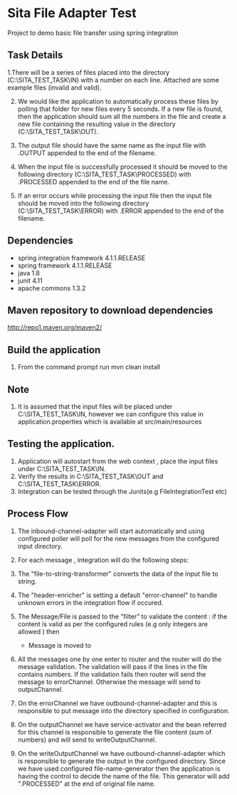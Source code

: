 # Sita File Adapter Test
Project to demo basic file transfer using spring integration 

## Task Details 

1.There will be a series of files placed into the directory (C:\SITA_TEST_TASK\IN) with a number on each line.  Attached are some example files   (invalid and valid).  

2. We would like the application to automatically process these files by polling that folder for new files every 5 seconds. If a new file is found, then the application should sum all the numbers in the file and create a new file containing the resulting value in the directory (C:\SITA_TEST_TASK\OUT). 

3. The output file should have the same name as the input file with .OUTPUT appended to the end of the filename. 

4. When the input file is successfully processed it should be moved to the following directory (C:\SITA_TEST_TASK\PROCESSED) with .PROCESSED appended to the end of the file name. 

4. If an error occurs while processing the input file then the input file should be moved into the following directory (C:\SITA_TEST_TASK\ERROR) with .ERROR appended to the end of the filename. 

## Dependencies
* spring integration framework 4.1.1.RELEASE
* spring framework 4.1.1.RELEASE
* java 1.8
* junit 4.11
* apache commons 1.3.2


## Maven repository to download dependencies
http://repo1.maven.org/maven2/


## Build the application
1. From the command prompt run mvn clean install

## Note
1. It is assumed that the input files will be placed under C:\SITA_TEST_TASK\IN, however we can configure this value in application.properties which is available at src/main/resources

## Testing the application.
1. Application will autostart from the web context , place the input files under C:\SITA_TEST_TASK\IN.
2. Verify the results in C:\SITA_TEST_TASK\OUT and C:\SITA_TEST_TASK\ERROR.
3. Integration can be tested through the Junits(e.g FileIntegrationTest etc)

## Process Flow
1. The inbound-channel-adapter will start automatically and using configured poller will poll for the new messages from the configured input directory.
2. For each message , integration will do the following steps:
3. The "file-to-string-transformer" converts the data of the input file to string.
4. The "header-enricher" is setting a default "error-channel" to handle unknown errors in the integration flow if occured.
5. The Message/File is passed to the "filter" to validate the content : 
   if the content is valid as per the configured rules (e.g only integers are allowed ) then 
     * Message is moved to 

3. All the messages one by one enter to router and the router will do the message validation. The validation will pass if the lines in the file contains numbers. If the validation fails then router will send the message to errorChannel.
Otherwise the message will send to outputChannel.
4. On the errorChannel we have outbound-channel-adapter and this is responsible to put message into the directory specified in configuration.
5. On the outputChannel we have service-activator and the bean referred for this channel is responsible to generate the file content (sum of numbers) and will send to writeOutputChannel.
6. On the writeOutputChannel we have outbound-channel-adapter which is responsible to generate the output in the configured directory. Since we have used configured file-name-generator then the application is having the control to decide the name of the file. This generator will add ".PROCESSED" at the end of original file name.

